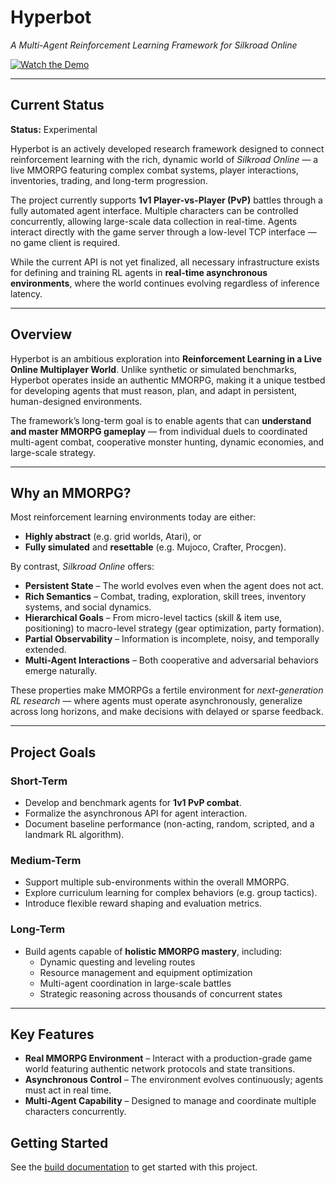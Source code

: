 # Hyperbot
*A Multi-Agent Reinforcement Learning Framework for Silkroad Online*

[![Watch the Demo](https://img.youtube.com/vi/6NusfkLRzpk/0.jpg)](https://youtube.com/watch?v=6NusfkLRzpk)

---

## Current Status
**Status:** Experimental

Hyperbot is an actively developed research framework designed to connect reinforcement learning with the rich, dynamic world of *Silkroad Online* — a live MMORPG featuring complex combat systems, player interactions, inventories, trading, and long-term progression.

The project currently supports **1v1 Player-vs-Player (PvP)** battles through a fully automated agent interface. Multiple characters can be controlled concurrently, allowing large-scale data collection in real-time. Agents interact directly with the game server through a low-level TCP interface — no game client is required.

While the current API is not yet finalized, all necessary infrastructure exists for defining and training RL agents in **real-time asynchronous environments**, where the world continues evolving regardless of inference latency.

---

## Overview
Hyperbot is an ambitious exploration into **Reinforcement Learning in a Live Online Multiplayer World**. Unlike synthetic or simulated benchmarks, Hyperbot operates inside an authentic MMORPG, making it a unique testbed for developing agents that must reason, plan, and adapt in persistent, human-designed environments.

The framework’s long-term goal is to enable agents that can **understand and master MMORPG gameplay** — from individual duels to coordinated multi-agent combat, cooperative monster hunting, dynamic economies, and large-scale strategy.

---

## Why an MMORPG?
Most reinforcement learning environments today are either:
- **Highly abstract** (e.g. grid worlds, Atari), or
- **Fully simulated** and **resettable** (e.g. Mujoco, Crafter, Procgen).

By contrast, *Silkroad Online* offers:
- **Persistent State** – The world evolves even when the agent does not act.
- **Rich Semantics** – Combat, trading, exploration, skill trees, inventory systems, and social dynamics.
- **Hierarchical Goals** – From micro-level tactics (skill & item use, positioning) to macro-level strategy (gear optimization, party formation).
- **Partial Observability** – Information is incomplete, noisy, and temporally extended.
- **Multi-Agent Interactions** – Both cooperative and adversarial behaviors emerge naturally.

These properties make MMORPGs a fertile environment for *next-generation RL research* — where agents must operate asynchronously, generalize across long horizons, and make decisions with delayed or sparse feedback.

---

## Project Goals

### Short-Term
- Develop and benchmark agents for **1v1 PvP combat**.
- Formalize the asynchronous API for agent interaction.
- Document baseline performance (non-acting, random, scripted, and a landmark RL algorithm).

### Medium-Term
- Support multiple sub-environments within the overall MMORPG.
- Explore curriculum learning for complex behaviors (e.g. group tactics).
- Introduce flexible reward shaping and evaluation metrics.

### Long-Term
- Build agents capable of **holistic MMORPG mastery**, including:
  - Dynamic questing and leveling routes
  - Resource management and equipment optimization
  - Multi-agent coordination in large-scale battles
  - Strategic reasoning across thousands of concurrent states

---

## Key Features
- **Real MMORPG Environment** – Interact with a production-grade game world featuring authentic network protocols and state transitions.
- **Asynchronous Control** – The environment evolves continuously; agents must act in real time.
- **Multi-Agent Capability** – Designed to manage and coordinate multiple characters concurrently.

## Getting Started

See the [build documentation](documents/build.md) to get started with this project.